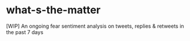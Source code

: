 # what-s-the-matter
[WIP] An ongoing fear sentiment analysis on tweets, replies &amp; retweets in the past 7 days
